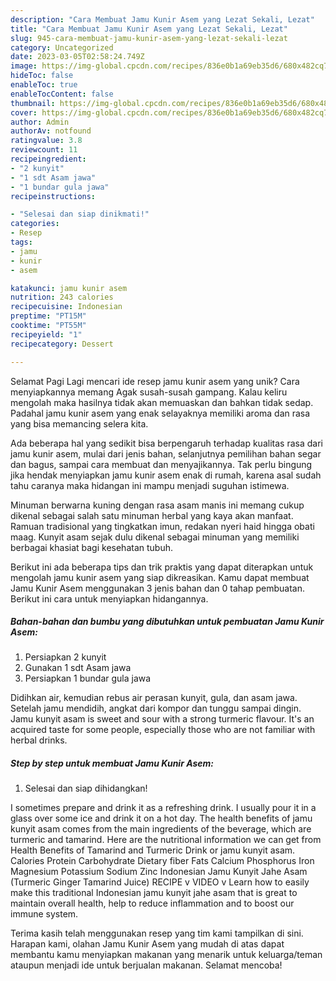 ```yaml
---
description: "Cara Membuat Jamu Kunir Asem yang Lezat Sekali, Lezat"
title: "Cara Membuat Jamu Kunir Asem yang Lezat Sekali, Lezat"
slug: 945-cara-membuat-jamu-kunir-asem-yang-lezat-sekali-lezat
category: Uncategorized
date: 2023-03-05T02:58:24.749Z
image: https://img-global.cpcdn.com/recipes/836e0b1a69eb35d6/680x482cq70/jamu-kunir-asem-foto-resep-utama.jpg
hideToc: false
enableToc: true
enableTocContent: false
thumbnail: https://img-global.cpcdn.com/recipes/836e0b1a69eb35d6/680x482cq70/jamu-kunir-asem-foto-resep-utama.jpg
cover: https://img-global.cpcdn.com/recipes/836e0b1a69eb35d6/680x482cq70/jamu-kunir-asem-foto-resep-utama.jpg
author: Admin
authorAv: notfound
ratingvalue: 3.8
reviewcount: 11
recipeingredient:
- "2 kunyit"
- "1 sdt Asam jawa"
- "1 bundar gula jawa"
recipeinstructions:

- "Selesai dan siap dinikmati!"
categories:
- Resep
tags:
- jamu
- kunir
- asem

katakunci: jamu kunir asem 
nutrition: 243 calories
recipecuisine: Indonesian
preptime: "PT15M"
cooktime: "PT55M"
recipeyield: "1"
recipecategory: Dessert

---
```



Selamat Pagi Lagi mencari ide resep jamu kunir asem yang unik? Cara menyiapkannya memang Agak susah-susah gampang. Kalau keliru mengolah maka hasilnya tidak akan memuaskan dan bahkan tidak sedap. Padahal jamu kunir asem yang enak selayaknya memiliki aroma dan rasa yang bisa memancing selera kita.


Ada beberapa hal yang sedikit bisa berpengaruh terhadap kualitas rasa dari jamu kunir asem, mulai dari jenis bahan, selanjutnya pemilihan bahan segar dan bagus, sampai cara membuat dan menyajikannya. Tak perlu bingung jika hendak menyiapkan jamu kunir asem enak di rumah, karena asal sudah tahu caranya maka hidangan ini mampu menjadi suguhan istimewa.

Minuman berwarna kuning dengan rasa asam manis ini memang cukup dikenal sebagai salah satu minuman herbal yang kaya akan manfaat. Ramuan tradisional yang tingkatkan imun, redakan nyeri haid hingga obati maag. Kunyit asam sejak dulu dikenal sebagai minuman yang memiliki berbagai khasiat bagi kesehatan tubuh.


Berikut ini ada beberapa tips dan trik praktis yang dapat diterapkan untuk mengolah jamu kunir asem yang siap dikreasikan. Kamu dapat membuat Jamu Kunir Asem menggunakan 3 jenis bahan dan 0 tahap pembuatan. Berikut ini cara untuk menyiapkan hidangannya.

<!--inarticleads1-->

##### Bahan-bahan dan bumbu yang dibutuhkan untuk pembuatan Jamu Kunir Asem:

1. Persiapkan 2 kunyit
1. Gunakan 1 sdt Asam jawa
1. Persiapkan 1 bundar gula jawa


Didihkan air, kemudian rebus air perasan kunyit, gula, dan asam jawa. Setelah jamu mendidih, angkat dari kompor dan tunggu sampai dingin. Jamu kunyit asam is sweet and sour with a strong turmeric flavour. It&#39;s an acquired taste for some people, especially those who are not familiar with herbal drinks. 

<!--inarticleads2-->

##### Step by step untuk membuat Jamu Kunir Asem:


1. Selesai dan siap dihidangkan!

I sometimes prepare and drink it as a refreshing drink. I usually pour it in a glass over some ice and drink it on a hot day. The health benefits of jamu kunyit asam comes from the main ingredients of the beverage, which are turmeric and tamarind. Here are the nutritional information we can get from Health Benefits of Tamarind and Turmeric Drink or jamu kunyit asam. Calories Protein Carbohydrate Dietary fiber Fats Calcium Phosphorus Iron Magnesium Potassium Sodium Zinc Indonesian Jamu Kunyit Jahe Asam (Turmeric Ginger Tamarind Juice) RECIPE v VIDEO v Learn how to easily make this traditional Indonesian jamu kunyit jahe asam that is great to maintain overall health, help to reduce inflammation and to boost our immune system. 

Terima kasih telah menggunakan resep yang tim kami tampilkan di sini. Harapan kami, olahan Jamu Kunir Asem yang mudah di atas dapat membantu kamu menyiapkan makanan yang menarik untuk keluarga/teman ataupun menjadi ide untuk berjualan makanan. Selamat mencoba!
